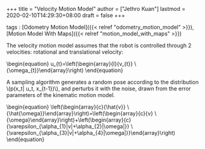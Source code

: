 +++
title = "Velocity Motion Model"
author = ["Jethro Kuan"]
lastmod = 2020-02-10T14:29:30+08:00
draft = false
+++

tags
: [Odometry Motion Model]({{< relref "odometry_motion_model" >}}), [Motion Model With Maps]({{< relref "motion_model_with_maps" >}})

The velocity motion model assumes that the robot is controlled through
2 velocities: rotational and translational velocity:

\begin{equation}
  u\_{t}=\left(\begin{array}{l}{v\_{t}} \\ {\omega\_{t}}\end{array}\right)
\end{equation}

A sampling algorithm generates a random pose according to the
distribution \\(p(x\_t| u\_t, x\_{t-1})\\), and perturbs it with the noise,
drawn from the error parameters of the kinematic motion model.

\begin{equation}
  \left(\begin{array}{c}{\hat{v}} \\ {\hat{\omega}}\end{array}\right)=\left(\begin{array}{c}{v} \\ {\omega}\end{array}\right)+\left(\begin{array}{c}{\varepsilon\_{\alpha\_{1}|v|+\alpha\_{2}|\omega|}} \\ {\varepsilon\_{\alpha\_{3}|v|+\alpha\_{4}|\omega|}}\end{array}\right)
\end{equation}
